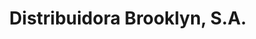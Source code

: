 ---
title: "Distribuidora Brooklyn, S.A."
url: /santa-ana/distribuidora-brooklyn-s-a/
shop: Allgemein
---
